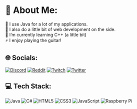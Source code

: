 # 💫 About Me:
🔭 I use Java for a lot of my applications.<br>🤝 I also do a little bit of web development on the side.<br>🌱 I’m currently learning C++ (a little bit)<br>⚡ I enjoy playing the guitar!


## 🌐 Socials:
[![Discord](https://img.shields.io/badge/Discord-%237289DA.svg?logo=discord&logoColor=white)](htttps://discord.gg/melvinkelvin#6328) [![Reddit](https://img.shields.io/badge/Reddit-%23FF4500.svg?logo=Reddit&logoColor=white)](https://reddit.com/user/Mqlvin) [![Twitch](https://img.shields.io/badge/Twitch-%239146FF.svg?logo=Twitch&logoColor=white)](https://twitch.tv/Mqlvin__) [![Twitter](https://img.shields.io/badge/Twitter-%231DA1F2.svg?logo=Twitter&logoColor=white)](https://twitter.com/Mqlvin1) 

## 💻 Tech Stack:
![Java](https://img.shields.io/badge/java-%23ED8B00.svg?style=flat-square&logo=java&logoColor=white) ![C#](https://img.shields.io/badge/c%23-%23239120.svg?style=flat-square&logo=c-sharp&logoColor=white) ![HTML5](https://img.shields.io/badge/html5-%23E34F26.svg?style=flat-square&logo=html5&logoColor=white) ![CSS3](https://img.shields.io/badge/css3-%231572B6.svg?style=flat-square&logo=css3&logoColor=white) ![JavaScript](https://img.shields.io/badge/javascript-%23323330.svg?style=flat-square&logo=javascript&logoColor=%23F7DF1E) ![Raspberry Pi](https://img.shields.io/badge/-RaspberryPi-C51A4A?style=flat-square&logo=Raspberry-Pi)
